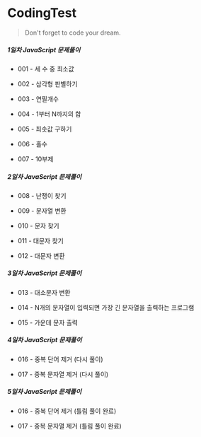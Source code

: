 # CodingTest

<!--Quote-->

> Don't forget to code your dream.

##### 1일차 JavaScript 문제풀이

- 001 - 세 수 중 최소값

- 002 - 삼각형 판별하기

- 003 - 연필개수

- 004 - 1부터 N까지의 합

- 005 - 최솟값 구하기

- 006 - 홀수

- 007 - 10부제

##### 2일차 JavaScript 문제풀이

- 008 - 난쟁이 찾기

- 009 - 문자열 변환

- 010 - 문자 찾기

- 011 - 대문자 찾기

- 012 - 대문자 변환

##### 3일차 JavaScript 문제풀이

- 013 - 대소문자 변환

- 014 - N개의 문자열이 입력되면 가장 긴 문자열을 출력하는 프로그램

- 015 - 가운데 문자 출력

##### 4일차 JavaScript 문제풀이

- 016 - 중복 단어 제거 (다시 풀이)

- 017 - 중복 문자열 제거 (다시 풀이)

##### 5일차 JavaScript 문제풀이

- 016 - 중복 단어 제거 (틀림 풀이 완료)

- 017 - 중복 문자열 제거 (틀림 풀이 완료)
